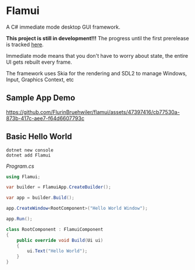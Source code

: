 # Flamui
A C# immediate mode desktop GUI framework.

**This project is still in development!!!**
The progress until the first prerelease is tracked [here](https://github.com/FlurinBruehwiler/flamui/issues/13).

Immediate mode means that you don't have to worry about state, the entire UI gets rebuilt every frame.

The framework uses Skia for the rendering and SDL2 to manage Windows, Input, Graphics Context, etc

## Sample App Demo

https://github.com/FlurinBruehwiler/flamui/assets/47397416/cb77530a-873b-417c-aee7-f64d6607793c

## Basic Hello World

````
dotnet new console
dotnet add Flamui
````

*Program.cs*
```csharp
using Flamui;

var builder = FlamuiApp.CreateBuilder();

var app = builder.Build();

app.CreateWindow<RootComponent>("Hello World Window");

app.Run();

class RootComponent : FlamuiComponent
{
    public override void Build(Ui ui)
    {
        ui.Text("Hello World");
    }   
}
```
